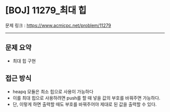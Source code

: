 # [BOJ] 11279_최대 힙

문제 링크 : https://www.acmicpc.net/problem/11279

--------------------
## 문제 요약
  - 최대 힙 구현

## 접근 방식
  - heapq 모듈은 최소 힙으로 사용이 가능하다
  - 이를 최대 힙으로 사용하려면 push를 할 때 넣을 값의 부호를 바꿔주면 가능하다.
  - 단, 이렇게 하면 출력할 때도 부호를 바꿔주어야 제대로 된 값을 출력할 수 있다.
